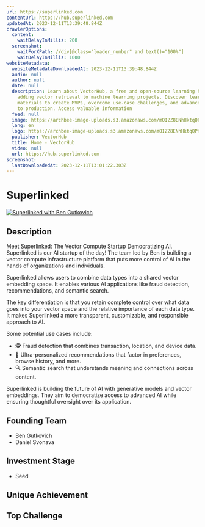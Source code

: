 ```yaml
---
url: https://superlinked.com
contentUrl: https://hub.superlinked.com
updatedAt: 2023-12-11T13:39:48.844Z
crawlerOptions:
  content:
    waitDelayInMillis: 200
  screenshot:
    waitForXPath: //div[@class="loader_number" and text()="100%"]
    waitDelayInMillis: 1000
websiteMetadata:
  websiteMetadataDownloadedAt: 2023-12-11T13:39:48.844Z
  audio: null
  author: null
  date: null
  description: Learn about VectorHub, a free and open-source learning hub for
    adding vector retrieval to machine learning projects. Discover learning
    materials to create MVPs, overcome use-case challenges, and advance projects
    to production. Access valuable information
  feed: null
  image: https://archbee-image-uploads.s3.amazonaws.com/mOIZZ8ENhHktqQPK5tYA7/B9YQJt13NbXI9iIhnTa_2_githubopengraph.png
  lang: en
  logo: https://archbee-image-uploads.s3.amazonaws.com/mOIZZ8ENhHktqQPK5tYA7/vn5-Nne5f4A7SnlvG0Ysc_symboldark.png
  publisher: VectorHub
  title: Home - VectorHub
  video: null
  url: https://hub.superlinked.com
screenshot:
  lastDownloadedAt: 2023-12-11T13:01:22.303Z
---
```


# Superlinked

[![Superlinked with Ben Gutkovich](https://img.youtube.com/vi/3VvzK8z197Y/0.jpg)](https://www.youtube.com/watch?v=3VvzK8z197Y)

## Description
Meet Superlinked: The Vector Compute Startup Democratizing AI. Superlinked is our AI startup of the day! The team led by Ben is building a vector compute infrastructure platform that puts more control of AI in the hands of organizations and individuals.

Superlinked allows users to combine data types into a shared vector embedding space. It enables various AI applications like fraud detection, recommendations, and semantic search.

The key differentiation is that you retain complete control over what data goes into your vector space and the relative importance of each data type. It makes Superlinked a more transparent, customizable, and responsible approach to AI.

Some potential use cases include:
- 🕵️ Fraud detection that combines transaction, location, and device data.
- 🎯 Ultra-personalized recommendations that factor in preferences, browse history, and more.
- 🔍 Semantic search that understands meaning and connections across content.

Superlinked is building the future of AI with generative models and vector embeddings. They aim to democratize access to advanced AI while ensuring thoughtful oversight over its application.

## Founding Team
- Ben Gutkovich
- Daniel Svonava

## Investment Stage
- Seed

## Unique Achievement
## Top Challenge
